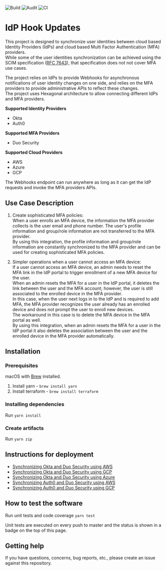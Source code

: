 ![Build](https://github.com/cisco-sbgidm/idp-hook-updates/workflows/Build/badge.svg)
![Audit](https://github.com/cisco-sbgidm/idp-hook-updates/workflows/Audit/badge.svg)
![CI](https://github.com/cisco-sbgidm/idp-hook-updates/workflows/CI/badge.svg)

# IdP Hook Updates

This project is designed to synchronize user identities between cloud based Identity Providers (IdPs) and cloud based Multi Factor Authentication (MFA) providers.  
While some of the user identities synchronization can be achieved using the SCIM specification ([RFC 7643](https://tools.ietf.org/html/rfc7643)), that specification does not not cover MFA use cases.

The project relies on IdPs to provide Webhooks for asynchronous notifications of user identity changes on one side, and relies on the MFA providers to provide administrative APIs to reflect these changes.  
The project uses Hexagonal architecture to allow connecting different IdPs and MFA providers.

**Supported Identity Providers**

* Okta
* Auth0

**Supported MFA Providers**

* Duo Security

**Supported Cloud Providers**

* AWS
* Azure
* GCP

The Webhooks endpoint can run anywhere as long as it can get the IdP requests and invoke the MFA providers APIs.

## Use Case Description

1. Create sophisticated MFA policies:  
   When a user enrolls an MFA device, the information the MFA provider collects is the user email and phone number.
   The user's profile information and group/role information are not transferred to the MFA provider.  
   By using this integration, the profile information and group/role information are constantly synchronized to the MFA provider and can be used for creating sophisticated MFA policies.

1. Simpler operations when a user cannot access an MFA device:  
   If a user cannot access an MFA device, an admin needs to reset the MFA link in the IdP portal to trigger enrollment of a new MFA device for the user.  
   When an admin resets the MFA for a user in the IdP portal, it deletes the link between the user and the MFA account; however, the user is still associated to the enrolled device in the MFA provider.  
   In this case, when the user next logs in to the IdP and is required to add MFA, the MFA provider recognizes the user already has an enrolled device and does not prompt the user to enroll new devices.  
   The workaround in this case is to delete the MFA device in the MFA portal as well.  
   By using this integration, when an admin resets the MFA for a user in the IdP portal it also deletes the association between the user and the enrolled device in the MFA provider automatically.

## Installation

### Prerequisites

macOS with [Brew](https://brew.sh/) installed.
 
1. Install yarn - `brew install yarn`
1. Install terraform - `brew install terraform`

### Installing dependencies
Run `yarn install`

### Create artifacts
Run `yarn zip`

## Instructions for deployment

* [Synchronizing Okta and Duo Security using AWS](okta/duo/aws/README.md)
* [Synchronizing Okta and Duo Security using GCP](okta/duo/gcp/README.md)
* [Synchronizing Okta and Duo Security using Azure](okta/duo/azure/README.md)
* [Synchronizing Auth0 and Duo Security using AWS](auth0/duo/aws/README.md)
* [Synchronizing Auth0 and Duo Security using GCP](auth0/duo/gcp/README.md)

## How to test the software
Run unit tests and code coverage `yarn test`

Unit tests are executed on every push to master and the status is shown in a badge on the top of this page.

## Getting help
If you have questions, concerns, bug reports, etc., please create an issue against this repository.
